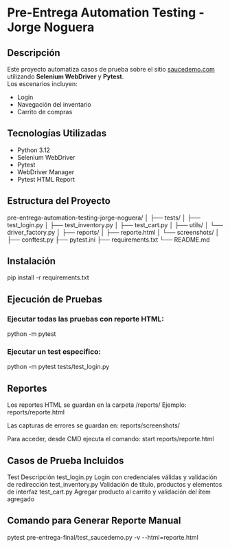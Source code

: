# Pre-Entrega Automation Testing - Jorge Noguera

## Descripción
Este proyecto automatiza casos de prueba sobre el sitio [saucedemo.com](https://www.saucedemo.com) utilizando **Selenium WebDriver** y **Pytest**.  
Los escenarios incluyen:
- Login
- Navegación del inventario
- Carrito de compras

## Tecnologías Utilizadas
- Python 3.12
- Selenium WebDriver
- Pytest
- WebDriver Manager
- Pytest HTML Report

## Estructura del Proyecto
pre-entrega-automation-testing-jorge-noguera/
│
├── tests/
│ ├── test_login.py
│ ├── test_inventory.py
│ ├── test_cart.py
│
├── utils/
│ └── driver_factory.py
│
├── reports/
│ ├── reporte.html
│ └── screenshots/
│
├── conftest.py
├── pytest.ini
├── requirements.txt
└── README.md

## Instalación

pip install -r requirements.txt

## Ejecución de Pruebas

### Ejecutar todas las pruebas con reporte HTML:

python -m pytest


### Ejecutar un test específico:

python -m pytest tests/test_login.py

## Reportes

Los reportes HTML se guardan en la carpeta /reports/
Ejemplo: reports/reporte.html

Las capturas de errores se guardan en:
reports/screenshots/

Para acceder, desde CMD ejecuta el comando: start reports/reporte.html
## Casos de Prueba Incluidos
Test	            Descripción
test_login.py	    Login con credenciales válidas y validación de redirección
test_inventory.py	Validación de título, productos y elementos de interfaz
test_cart.py	    Agregar producto al carrito y validación del ítem agregado

## Comando para Generar Reporte Manual
pytest pre-entrega-final/test_saucedemo.py -v --html=reporte.html
